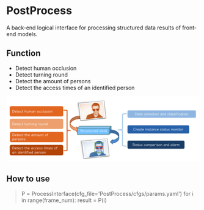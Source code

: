 # PostProcess

  A back-end logical interface for processing structured data results of front-end models.

## Function
* Detect human occlusion 
* Detect turning round 
* Detect the amount of persons
* Detect the access times of an identified person

![structure](https://github.com/zhubinQAQ/PostProcess/blob/master/utils/sample.png)

## How to use
> P = ProcessInterface(cfg_file='PostProcess/cfgs/params.yaml')
> for i in range(frame_num):
        result = P(i)